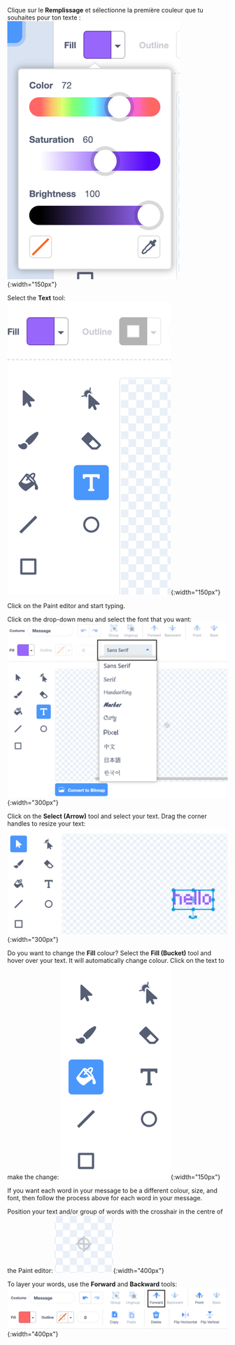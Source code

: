 Clique sur le **Remplissage** et sélectionne la première couleur que tu souhaites pour ton texte : ![The Fill colour menu showing sliders to control color, saturation and brightness.](images/from-me-fill-colour.png){:width="150px"}

Select the **Text** tool: ![The Text tool.](images/from-me-text-tool.png){:width="150px"}

Click on the Paint editor and start typing.

Click on the drop-down menu and select the font that you want: ![The Font drop down menu showing the fonts available to use within Scratch.](images/from-me-text-font.png){:width="300px"}

Click on the **Select (Arrow)** tool and select your text. Drag the corner handles to resize your text: ![The Select (Arrow) tool and resize handles.](images/from-me-arrow-resize.png){:width="300px"}

Do you want to change the **Fill** colour? Select the **Fill (Bucket)** tool and hover over your text. It will automatically change colour. Click on the text to make the change: ![The Fill (Bucket) tool.](images/from-me-fill-bucket.png){:width="150px"}

If you want each word in your message to be a different colour, size, and font, then follow the process above for each word in your message.

Position your text and/or group of words with the crosshair in the centre of the Paint editor: ![The crosshair.](images/from-me-paint-editor-centre.png){:width="400px"}

To layer your words, use the **Forward** and **Backward** tools: ![The Forward and Backward tools.](images/from-me-paint-editor-forward-backward.png){:width="400px"}
